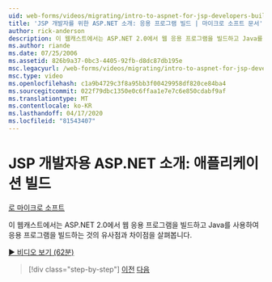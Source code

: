 ```yaml
---
uid: web-forms/videos/migrating/intro-to-aspnet-for-jsp-developers-building-applications
title: 'JSP 개발자를 위한 ASP.NET 소개: 응용 프로그램 빌드 | 마이크로 소프트 문서'
author: rick-anderson
description: 이 웹캐스트에서는 ASP.NET 2.0에서 웹 응용 프로그램을 빌드하고 Java를 사용하여 응용 프로그램을 빌드하는 것의 유사점과 차이점을 살펴봅니다.
ms.author: riande
ms.date: 07/25/2006
ms.assetid: 826b9a37-0bc3-4405-92fb-d8dc87db195e
msc.legacyurl: /web-forms/videos/migrating/intro-to-aspnet-for-jsp-developers-building-applications
msc.type: video
ms.openlocfilehash: c1a9b4729c3f8a95bb3f00429958df820ce84ba4
ms.sourcegitcommit: 022f79dbc1350e0c6ffaa1e7e7c6e850cdabf9af
ms.translationtype: MT
ms.contentlocale: ko-KR
ms.lasthandoff: 04/17/2020
ms.locfileid: "81543407"
---
```

# <a name="intro-to-aspnet-for-jsp-developers-building-applications"></a>JSP 개발자용 ASP.NET 소개: 애플리케이션 빌드

[로 마이크로 소프트](https://github.com/microsoft)

이 웹캐스트에서는 ASP.NET 2.0에서 웹 응용 프로그램을 빌드하고 Java를 사용하여 응용 프로그램을 빌드하는 것의 유사점과 차이점을 살펴봅니다.

[&#9654; 비디오 보기 (62분)](https://channel9.msdn.com/Blogs/ASP-NET-Site-Videos/intro-to-aspnet-for-jsp-developers-building-applications)

> [!div class="step-by-step"]
> [이전](intro-to-aspnet-for-jsp-developers-welcome-to-aspnet-20.md)
> [다음](intro-to-aspnet-for-coldfusion-developers-adding-aspnet-to-your-repertoire.md)
